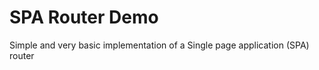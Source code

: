 SPA Router Demo
=================

Simple and very basic implementation of a Single page application (SPA) router 